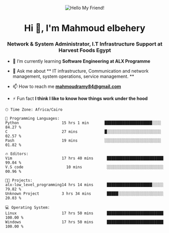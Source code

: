 <p align="center"><img alt="Hello My Friend!" src="https://readme-typing-svg.demolab.com?center=true&vCenter=true&font=Fira+Code&pause=1000&lines=Hello+My+Friend!" /></p>
<h1 align="center">Hi 👋, I'm Mahmoud elbehery</h1>
<h3 align="center"> Network & System Administrator, I.T Infrastructure Support at Harvest Foods Egypt
</h3>

- 🌱 I’m currently learning **Software Engineering at ALX Programme**

- 💬 Ask me about ** IT infrastructure, Communication and network management, system operations, service management.
**

- 📫 How to reach me **mahmoudramy84@gmail.com**

- ⚡ Fun fact **I think I like to know how things work under the hood**



```text
🕑︎ Time Zone: Africa/Cairo

💬 Programming Languages: 
Python                   15 hrs 1 min       █████████████████████░░░░   84.27 % 
C                        27 mins            █░░░░░░░░░░░░░░░░░░░░░░░░   02.57 % 
Pash                     19 mins            ░░░░░░░░░░░░░░░░░░░░░░░░░   01.82 % 

🔥 Editors: 
Vim                      17 hrs 40 mins      █████████████████████████   99.04 % 
V.S code                   10 mins           ░░░░░░░░░░░░░░░░░░░░░░░░░   00.96 % 

🐱‍💻 Projects: 
alx-low_level_programming14 hrs 14 mins      ████████████████████░░░░░   79.82 % 
Unknown Project          3 hrs 34 mins       █████░░░░░░░░░░░░░░░░░░░░   20.03 % 

💻 Operating System: 
Linux                    17 hrs 50 mins      █████████████████████████   100.00 % 
Windows                  17 hrs 50 mins      █████████████████████████   100.00 %




